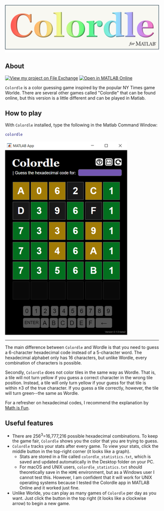 <img alt="Colordle banner" width="800" src="banner.png">

## About

[![View my project on File Exchange](https://www.mathworks.com/matlabcentral/images/matlab-file-exchange.svg)](https://www.mathworks.com/matlabcentral/fileexchange/180680) 
[![Open in MATLAB Online](https://www.mathworks.com/images/responsive/global/open-in-matlab-online.svg)](https://matlab.mathworks.com/open/fileexchange/v1?id=180680)



`Colordle` is a color guessing game inspired by the popular NY Times game Worlde. There are several other games called "Colordle" that can be found online, but this version is a little different and can be played in Matlab.

## How to play
With `Colordle` installed, type the following in the Matlab Command Window:

```matlab
colordle
```

<img alt="Colordle example" width="400" src="example.png">

---

The main difference between `Colordle` and Wordle is that you need to guess a 6-character hexadecimal code instead of a 5-character word. The hexadecimal alphabet only has 16 characters, but unlike Wordle, every combination of characters is possible.

Secondly, `Colordle` does not color tiles in the same way as Wordle. That is, a tile will not turn yellow if you guess a correct character in the wrong tile position. Instead, a tile will only turn yellow if your guess for that tile is within ±3 of the true character. If you guess a tile correctly, however, the tile will turn green--the same as Wordle.

For a refresher on hexadecimal codes, I recommend the explanation by [Math is Fun](https://www.mathsisfun.com/hexadecimal-decimal-colors.html).


## Useful features
* There are 256<sup>3</sup>=16,777,216 possible hexadecimal combinations. To keep the game fair, `Colordle` shows you the color that you are trying to guess.
* `Colordle` tracks your stats after every game. To view your stats, click the middle button in the top-right corner (it looks like a graph). 
   * Stats are stored in a file called `colordle_statistics.txt`, which is saved and updated automatically in the Desktop folder on your PC. 
   * For macOS and UNIX users, `colordle_statistics.txt` should theoretically save in the `HOME` environment, but as a Windows user I cannot test this. However, I am confident that it will work for UNIX operating systems because I tested the Colordle app in MATLAB Online and it worked just fine.
* Unlike Worlde, you can play as many games of `Colordle` per day as you want. Just click the button in the top right (it looks like a clockwise arrow) to begin a new game.